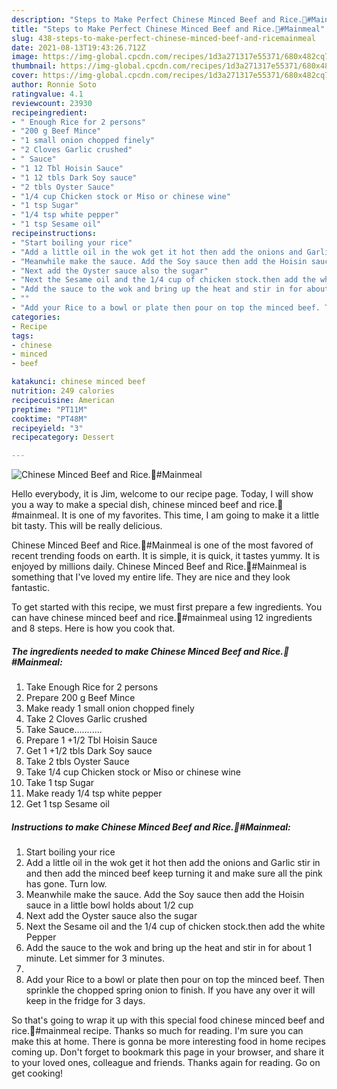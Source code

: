 ```yaml
---
description: "Steps to Make Perfect Chinese Minced Beef and Rice.🥰#Mainmeal"
title: "Steps to Make Perfect Chinese Minced Beef and Rice.🥰#Mainmeal"
slug: 438-steps-to-make-perfect-chinese-minced-beef-and-ricemainmeal
date: 2021-08-13T19:43:26.712Z
image: https://img-global.cpcdn.com/recipes/1d3a271317e55371/680x482cq70/chinese-minced-beef-and-ricemainmeal-recipe-main-photo.jpg
thumbnail: https://img-global.cpcdn.com/recipes/1d3a271317e55371/680x482cq70/chinese-minced-beef-and-ricemainmeal-recipe-main-photo.jpg
cover: https://img-global.cpcdn.com/recipes/1d3a271317e55371/680x482cq70/chinese-minced-beef-and-ricemainmeal-recipe-main-photo.jpg
author: Ronnie Soto
ratingvalue: 4.1
reviewcount: 23930
recipeingredient:
- " Enough Rice for 2 persons"
- "200 g Beef Mince"
- "1 small onion chopped finely"
- "2 Cloves Garlic crushed"
- " Sauce"
- "1 12 Tbl Hoisin Sauce"
- "1 12 tbls Dark Soy sauce"
- "2 tbls Oyster Sauce"
- "1/4 cup Chicken stock or Miso or chinese wine"
- "1 tsp Sugar"
- "1/4 tsp white pepper"
- "1 tsp Sesame oil"
recipeinstructions:
- "Start boiling your rice"
- "Add a little oil in the wok get it hot then add the onions and Garlic stir in and then add the minced beef keep turning it and make sure all the pink has gone. Turn low."
- "Meanwhile make the sauce. Add the Soy sauce then add the Hoisin sauce in a little bowl holds about 1/2 cup"
- "Next add the Oyster sauce also the sugar"
- "Next the Sesame oil and the 1/4 cup of chicken stock.then add the white Pepper"
- "Add the sauce to the wok and bring up the heat and stir in for about 1 minute. Let simmer for 3 minutes."
- ""
- "Add your Rice to a bowl or plate then pour on top the minced beef. Then sprinkle the chopped spring onion to finish. If you have any over it will keep in the fridge for 3 days."
categories:
- Recipe
tags:
- chinese
- minced
- beef

katakunci: chinese minced beef 
nutrition: 249 calories
recipecuisine: American
preptime: "PT11M"
cooktime: "PT48M"
recipeyield: "3"
recipecategory: Dessert

---
```



![Chinese Minced Beef and Rice.🥰#Mainmeal](https://img-global.cpcdn.com/recipes/1d3a271317e55371/680x482cq70/chinese-minced-beef-and-ricemainmeal-recipe-main-photo.jpg)

Hello everybody, it is Jim, welcome to our recipe page. Today, I will show you a way to make a special dish, chinese minced beef and rice.🥰#mainmeal. It is one of my favorites. This time, I am going to make it a little bit tasty. This will be really delicious.



Chinese Minced Beef and Rice.🥰#Mainmeal is one of the most favored of recent trending foods on earth. It is simple, it is quick, it tastes yummy. It is enjoyed by millions daily. Chinese Minced Beef and Rice.🥰#Mainmeal is something that I've loved my entire life. They are nice and they look fantastic.


To get started with this recipe, we must first prepare a few ingredients. You can have chinese minced beef and rice.🥰#mainmeal using 12 ingredients and 8 steps. Here is how you cook that.

<!--inarticleads1-->

##### The ingredients needed to make Chinese Minced Beef and Rice.🥰#Mainmeal:

1. Take  Enough Rice for 2 persons
1. Prepare 200 g Beef Mince
1. Make ready 1 small onion chopped finely
1. Take 2 Cloves Garlic crushed
1. Take  Sauce...........
1. Prepare 1 +1/2 Tbl Hoisin Sauce
1. Get 1 +1/2 tbls Dark Soy sauce
1. Take 2 tbls Oyster Sauce
1. Take 1/4 cup Chicken stock or Miso or chinese wine
1. Take 1 tsp Sugar
1. Make ready 1/4 tsp white pepper
1. Get 1 tsp Sesame oil




<!--inarticleads2-->

##### Instructions to make Chinese Minced Beef and Rice.🥰#Mainmeal:

1. Start boiling your rice
1. Add a little oil in the wok get it hot then add the onions and Garlic stir in and then add the minced beef keep turning it and make sure all the pink has gone. Turn low.
1. Meanwhile make the sauce. Add the Soy sauce then add the Hoisin sauce in a little bowl holds about 1/2 cup
1. Next add the Oyster sauce also the sugar
1. Next the Sesame oil and the 1/4 cup of chicken stock.then add the white Pepper
1. Add the sauce to the wok and bring up the heat and stir in for about 1 minute. Let simmer for 3 minutes.
1. 
1. Add your Rice to a bowl or plate then pour on top the minced beef. Then sprinkle the chopped spring onion to finish. If you have any over it will keep in the fridge for 3 days.




So that's going to wrap it up with this special food chinese minced beef and rice.🥰#mainmeal recipe. Thanks so much for reading. I'm sure you can make this at home. There is gonna be more interesting food in home recipes coming up. Don't forget to bookmark this page in your browser, and share it to your loved ones, colleague and friends. Thanks again for reading. Go on get cooking!
